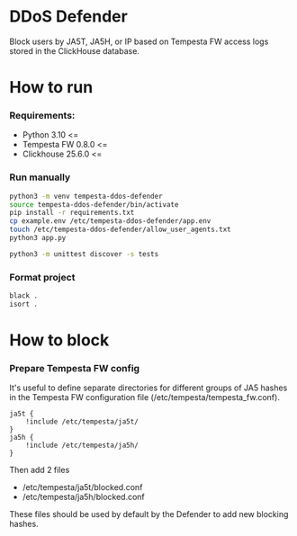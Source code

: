 # DDoS Defender

Block users by JA5T, JA5H, or IP based on Tempesta FW access 
logs stored in the ClickHouse database.

# How to run

### Requirements:
- Python 3.10 <=
- Tempesta FW 0.8.0 <=
- Clickhouse 25.6.0 <=

### Run manually
```bash
python3 -m venv tempesta-ddos-defender
source tempesta-ddos-defender/bin/activate
pip install -r requirements.txt
cp example.env /etc/tempesta-ddos-defender/app.env
touch /etc/tempesta-ddos-defender/allow_user_agents.txt
python3 app.py 
```

```bash
python3 -m unittest discover -s tests
```

### Format project
```bash
black .
isort .
```

# How to block

### Prepare Tempesta FW config
It's useful to define separate directories for different groups of JA5 hashes  
in the Tempesta FW configuration file (/etc/tempesta/tempesta_fw.conf).
```nginx
ja5t {
    !include /etc/tempesta/ja5t/
}
ja5h {
    !include /etc/tempesta/ja5h/
}
```
Then add 2 files
- /etc/tempesta/ja5t/blocked.conf
- /etc/tempesta/ja5h/blocked.conf

These files should be used by default by the Defender 
to add new blocking hashes.
